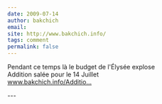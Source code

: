 ```yaml
---
date: 2009-07-14
author: bakchich
email: 
site: http://www.bakchich.info/
tags: comment
permalink: false
---
```


<p>Pendant ce temps là le budget de l'Élysée explose<br />
Addition salée pour le 14 Juillet<br />
<a href="http://www.bakchich.info/Addition-salee-pour-le-14-Juillet,08251.html" title="http://www.bakchich.info/Addition-salee-pour-le-14-Juillet,08251.html" rel="nofollow">www.bakchich.info/Additio...</a></p>
---